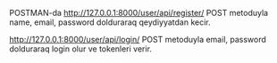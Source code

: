 POSTMAN-da http://127.0.0.1:8000/user/api/register/   POST metoduyla name, email, password dolduraraq qeydiyyatdan kecir.

http://127.0.0.1:8000/user/api/login/ POST metoduyla email, password dolduraraq login olur ve tokenleri verir.
